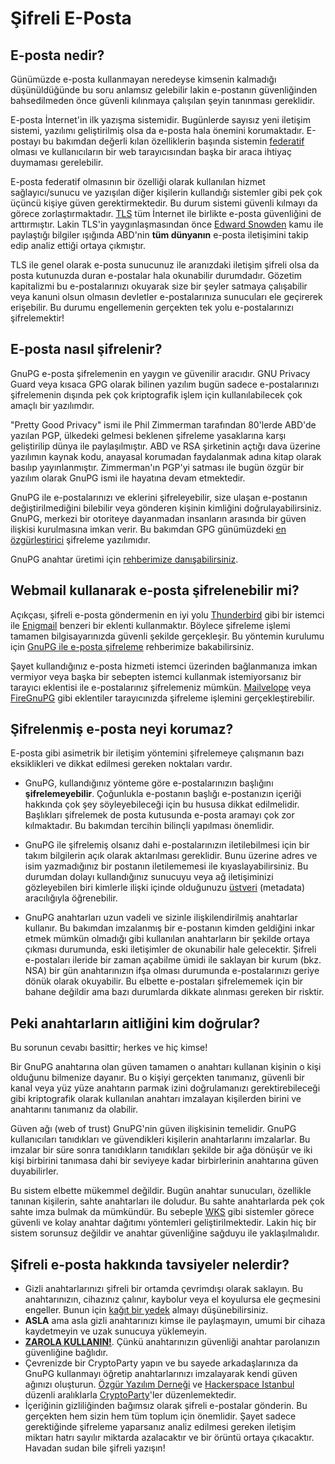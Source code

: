 # Şifreli E-Posta


## E-posta nedir?

Günümüzde e-posta kullanmayan neredeyse kimsenin kalmadığı düşünüldüğünde bu soru anlamsız gelebilir lakin e-postanın güvenliğinden bahsedilmeden önce güvenli kılınmaya çalışılan şeyin tanınması gereklidir.

E-posta İnternet'in ilk yazışma sistemidir. Bugünlerde sayısız yeni iletişim sistemi, yazılımı geliştirilmiş olsa da e-posta hala önemini korumaktadır. E-postayı bu bakımdan değerli kılan özelliklerin başında sistemin [federatif](https://en.wikipedia.org/wiki/Federation_%28information_technology%29) olması ve kullanıcıların bir web tarayıcısından başka bir araca ihtiyaç duymaması gerelebilir.

E-posta federatif olmasının bir özelliği olarak kullanılan hizmet sağlayıcı/sunucu ve yazışılan diğer kişilerin kullandığı sistemler gibi pek çok üçüncü kişiye güven gerektirmektedir. Bu durum sistemi güvenli kılmayı da görece zorlaştırmaktadır. [TLS](https://tr.wikipedia.org/wiki/Transport_Layer_Security) tüm İnternet ile birlikte e-posta güvenliğini de arttırmıştır. Lakin TLS'in yaygınlaşmasından önce [Edward Snowden](https://en.wikipedia.org/wiki/Edward_Snowden) kamu ile paylaştığı bilgiler ışığında ABD'nin **tüm dünyanın** e-posta iletişimini takip edip analiz ettiği ortaya çıkmıştır.

TLS ile genel olarak e-posta sunucunuz ile aranızdaki iletişim şifreli olsa da posta kutunuzda duran e-postalar hala okunabilir durumdadır. Gözetim kapitalizmi bu e-postalarınızı okuyarak size bir şeyler satmaya çalışabilir veya kanuni olsun olmasın devletler e-postalarınıza sunucuları ele geçirerek erişebilir. Bu durumu engellemenin gerçekten tek yolu e-postalarınızı şifrelemektir!


## E-posta nasıl şifrelenir?

GnuPG e-posta şifrelemenin en yaygın ve güvenilir aracıdır. GNU Privacy Guard veya kısaca GPG olarak bilinen yazılım bugün sadece e-postalarınızı şifrelemenin dışında pek çok kriptografik işlem için kullanılabilecek çok amaçlı bir yazılımdır.

"Pretty Good Privacy" ismi ile Phil Zimmerman tarafından 80'lerde ABD'de yazılan PGP, ülkedeki gelmesi beklenen şifreleme yasaklarına karşı geliştirilip dünya ile paylaşılmıştır. ABD ve RSA şirketinin açtığı dava üzerine yazılımın kaynak kodu, anayasal korumadan faydalanmak adına kitap olarak basılıp yayınlanmıştır. Zimmerman'ın PGP'yi satması ile bugün özgür bir yazılım olarak GnuPG ismi ile hayatına devam etmektedir.

GnuPG ile e-postalarınızı ve eklerini şifreleyebilir, size ulaşan e-postanın değiştirilmediğini bilebilir veya gönderen kişinin kimliğini doğrulayabilirsiniz. GnuPG, merkezi bir otoriteye dayanmadan insanların arasında bir güven ilişkisi kurulmasına imkan verir. Bu bakımdan GPG günümüzdeki [en özgürleştirici](https://oyd.org.tr/en/articles/defense-of-gpg/) şifreleme yazılımıdır.

GnuPG anahtar üretimi için [rehberimize danışabilirsiniz](gpg/gpg-anahtar-uretimi.md).


## Webmail kullanarak e-posta şifrelenebilir mi?

Açıkçası, şifreli e-posta göndermenin en iyi yolu [Thunderbird](https://www.thunderbird.net/en-US/) gibi bir istemci ile [Enigmail](https://www.enigmail.net) benzeri bir eklenti kullanmaktır. Böylece şifreleme işlemi tamamen bilgisayarınızda güvenli şekilde gerçekleşir. Bu yöntemin kurulumu için [GnuPG ile e-posta şifreleme](/gpg/eposta-sifreleme.md) rehberimize bakabilirsiniz.

Şayet kullandığınız e-posta hizmeti istemci üzerinden bağlanmanıza imkan vermiyor veya başka bir sebepten istemci kullanmak istemiyorsanız bir tarayıcı eklentisi ile e-postalarınız şifrelemeniz mümkün. [Mailvelope](https://www.mailvelope.com/en/) veya [FireGnuPG](http://tr.getfiregpg.org/s/home) gibi eklentiler tarayıcınızda şifreleme işlemini gerçekleştirebilir.


## Şifrelenmiş e-posta neyi korumaz?

E-posta gibi asimetrik bir iletişim yöntemini şifrelemeye çalışmanın bazı eksiklikleri ve dikkat edilmesi gereken noktaları vardır.

* GnuPG, kullandığınız yönteme göre e-postalarınızın başlığını **şifrelemeyebilir**. Çoğunlukla e-postanın başlığı e-postanızın içeriği hakkında çok şey söyleyebileceği için bu hususa dikkat edilmelidir. Başlıkları şifrelemek de posta kutusunda e-posta aramayı çok zor kılmaktadır. Bu bakımdan tercihin bilinçli yapılması önemlidir.

* GnuPG ile şifrelemiş olsanız dahi e-postalarınızın iletilebilmesi için bir takım bilgilerin açık olarak aktarılması gereklidir. Bunu üzerine adres ve isim yazmadığınız bir postanın iletilememesi ile kıyaslayabilirsiniz. Bu durumdan dolayı kullandığınız sunucuyu veya ağ iletişiminizi gözleyebilen biri kimlerle ilişki içinde olduğunuzu [üstveri](https://en.wikipedia.org/wiki/Metadata) (metadata) aracılığıyla öğrenebilir.

* GnuPG anahtarları uzun vadeli ve sizinle ilişkilendirilmiş anahtarlar kullanır. Bu bakımdan imzalanmış bir e-postanın kimden geldiğini inkar etmek mümkün olmadığı gibi kullanılan anahtarların bir şekilde ortaya çıkması durumunda, eski iletişimler de okunabilir hale gelecektir. Şifreli e-postaları ileride bir zaman açabilme ümidi ile saklayan bir kurum (bkz. NSA) bir gün anahtarınızın ifşa olması durumunda e-postalarınızı geriye dönük olarak okuyabilir. Bu elbette e-postaları şifrelememek için bir bahane değildir ama bazı durumlarda dikkate alınması gereken bir risktir.


## Peki anahtarların aitliğini kim doğrular?

Bu sorunun cevabı basittir; herkes ve hiç kimse!

Bir GnuPG anahtarına olan güven tamamen o anahtarı kullanan kişinin o kişi olduğunu bilmenize dayanır. Bu o kişiyi gerçekten tanımanız, güvenli bir kanal veya yüz yüze anahtarın parmak izini doğrulamanızı gerektirebileceği gibi kriptografik olarak kullanılan anahtarı imzalayan kişilerden birini ve anahtarını tanımanız da olabilir.

Güven ağı (web of trust) GnuPG'nin güven ilişkisinin temelidir. GnuPG kullanıcıları tanıdıkları ve güvendikleri kişilerin anahtarlarını imzalarlar. Bu imzalar bir süre sonra tanıdıkların tanıdıkları şekilde bir ağa dönüşür ve iki kişi birbirini tanımasa dahi bir seviyeye kadar birbirlerinin anahtarına güven duyabilirler.

Bu sistem elbette mükemmel değildir. Bugün anahtar sunucuları, özellikle tanınan kişilerin, sahte anahtarları ile doludur. Bu sahte anahtarlarda pek çok sahte imza bulmak da mümkündür. Bu sebeple [WKS](https://www.gnupg.org/documentation/manuals/gnupg/gpg_002dwks_002dserver.html) gibi sistemler görece güvenli ve kolay anahtar dağıtımı yöntemleri geliştirilmektedir. Lakin hiç bir sistem sorunsuz değildir ve anahtar güvenliğine sağduyu ile yaklaşılmalıdır.


## Şifreli e-posta hakkında tavsiyeler nelerdir?

* Gizli anahtarlarınızı şifreli bir ortamda çevrimdışı olarak saklayın. Bu anahtarınızın, cihazınız çalınır, kaybolur veya el koyulursa ele geçmesini engeller. Bunun için [kağıt bir yedek](yazisma_guvenligi/gpg/paperbackup/paperbackup.md) almayı düşünebilirsiniz.
* **ASLA** ama asla gizli anahtarınızı kimse ile paylaşmayın, umumi bir cihaza kaydetmeyin ve uzak sunucuya yüklemeyin.
* **[ZAROLA KULLANIN!](https://zarola.oyd.org.tr)**. Çünkü anahtarınızın güvenliği anahtar parolanızın güvenliğine bağlıdır.
* Çevrenizde bir CryptoParty yapın ve bu sayede arkadaşlarınıza da GnuPG kullanmayı öğretip anahtarlarınızı imzalayarak kendi güven ağınızı oluşturun. [Özgür Yazılım Derneği](https://oyd.org.tr) ve [Hackerspace Istanbul](https://hackerspace.ist) düzenli aralıklarla [CryptoParty](https://cryptoparty.online)'ler düzenlemektedir.
* İçeriğinin gizliliğinden bağımsız olarak şifreli e-postalar gönderin. Bu gerçekten hem sizin hem tüm toplum için önemlidir. Şayet sadece gerektiğinde şifreleme yaparsanız analiz edilmesi gereken iletişim miktarı hatrı sayılır miktarda azalacaktır ve bir örüntü ortaya çıkacaktır. Havadan sudan bile şifreli yazışın!
